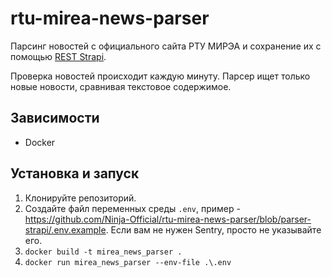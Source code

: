 # rtu-mirea-news-parser
Парсинг новостей с официального сайта РТУ МИРЭА и сохранение их с помощью [REST Strapi](https://github.com/Ninja-Official/rtu-mirea-app-cms).

Проверка новостей происходит каждую минуту. Парсер ищет только новые новости, сравнивая текстовое содержимое.

## Зависимости
- Docker

## Установка и запуск
1. Клонируйте репозиторий.
2. Создайте файл переменных среды `.env`, пример - https://github.com/Ninja-Official/rtu-mirea-news-parser/blob/parser-strapi/.env.example. Если вам не нужен Sentry, просто не указывайте его.
3. `docker build -t mirea_news_parser .`
4. `docker run mirea_news_parser --env-file .\.env`
